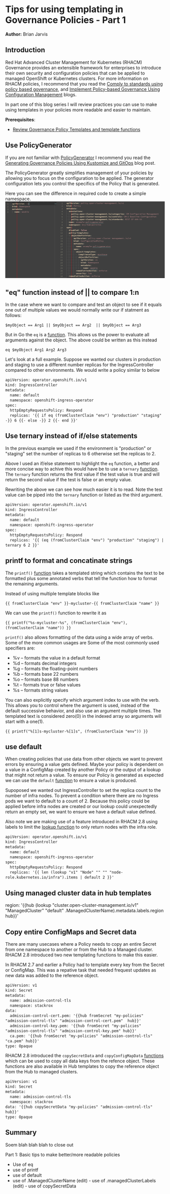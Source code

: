 # Tips for using templating in Governance Policies - Part 1

**Author:** Brian Jarvis

## Introduction

Red Hat Advanced Cluster Management for Kubernetes (RHACM) Governance provides an extensible framework for enterprises to introduce their own security and configuration policies that can be applied to managed OpenShift or Kubernetes clusters. For more information on RHACM policies, I recommend that you read the [Comply to standards using policy based governance](https://cloud.redhat.com/blog/comply-to-standards-using-policy-based-governance-of-red-hat-advanced-cluster-management-for-kubernetes), and [Implement Policy-based Governance Using Configuration Management](https://cloud.redhat.com/blog/implement-policy-based-governance-using-configuration-management-of-red-hat-advanced-cluster-management-for-kubernetes) blogs.

In part one of this blog series I will review practices you can use to make using templates in your policies more readable and easier to maintain.

**Prerequisites**:
  - [Review Governance Policy Templates and template functions](https://access.redhat.com/documentation/en-us/red_hat_advanced_cluster_management_for_kubernetes/2.7/html-single/governance/index#support-templates-in-config-policies)


## Use PolicyGenerator
If you are not familiar with [PolicyGenerator](https://access.redhat.com/documentation/en-us/red_hat_advanced_cluster_management_for_kubernetes/2.7/html-single/governance/index#policy-generator) I recommend you read the [Generating Governance Policies Using Kustomize and GitOps](https://cloud.redhat.com/blog/generating-governance-policies-using-kustomize-and-gitops) blog post.

The PolicyGenerator greatly simplifies management of your policies by allowing you to focus on the configuration to be applied.  The generator configuration lets you control the specifics of the Policy that is generated.

Here you can see the difference in required code to create a simple namespace.  
![Namespace Policy](images/part1-policygenerator-0.png)

## "eq" function instead of || to compare 1:n
In the case where we want to compare and test an object to see if it equals one out of multiple values we would normally write our if statment as follows:
~~~
$myObject == Arg1 || $myObject == Arg2  || $myObject == Arg3
~~~

But in Go the `eq` is a [function](https://pkg.go.dev/text/template#hdr-Functions).  This allows us the power to evaluate all arguments against the object.  The above could be written as this instead
~~~
eq $myObject Arg1 Arg2 Arg3
~~~

Let's look at a full example.  Suppose we wanted our clusters in production and staging to use a different number replicas for the IngressController compared to other environments.  We would write a policy similar to below
~~~
apiVersion: operator.openshift.io/v1
kind: IngressController
metadata:
  name: default
  namespace: openshift-ingress-operator
spec:
  httpEmptyRequestsPolicy: Respond
  replicas: '{{ if eq (fromClusterClaim "env") "production" "staging" -}} 6 {{- else -}} 2 {{- end }}'
~~~

## Use ternary instead of if/else statements
In the previous example we used if the environment is "production" or "staging" set the number of replicas to 6 otherwise set the replicas to 2.

Above I used an if/else statement to highlight the `eq` function, a better and more concise way to achive this would have be to use a `ternary` [function](https://masterminds.github.io/sprig/defaults.html).  The `ternary` function returns the first value if the test value is true and will return the second value if the test is false or an empty value.

Rewriting the above we can see how much easier it is to read.  Note the test value can be piped into the `ternary` function or listed as the third argument.
~~~
apiVersion: operator.openshift.io/v1
kind: IngressController
metadata:
  name: default
  namespace: openshift-ingress-operator
spec:
  httpEmptyRequestsPolicy: Respond
  replicas: '{{ (eq (fromClusterClaim "env") "production" "staging") | ternary 6 2 }}'
~~~

## printf to format and concatinate strings
The `printf()` [function](https://pkg.go.dev/fmt) takes a templated string which contains the text to be formatted plus some annotated verbs that tell the function how to format the remaining arguments.

Instead of using multiple template blocks like
~~~
{{ fromClusterClaim "env" }}-mycluster-{{ fromClusterClaim "name" }}
~~~

We can use the `printf()` function to rewrite it as
~~~
{{ printf("%s-mycluster-%s", (fromClusterClaim "env"), (fromClusterClaim "name")) }}
~~~

`printf()` also allows formatting of the data using a wide array of verbs.  Some of the more common usages are
Some of the most commonly used specifiers are:
- %v – formats the value in a default format
- %d – formats decimal integers
- %g – formats the floating-point numbers
- %b – formats base 22 numbers
- %o – formats base 88 numbers
- %t – formats true or false values
- %s – formats string values

You can also explicitly specify which argument index to use with the verb.  This allows you to control where the argument is used, instead of the default successive behavior, and also use an argument multiple times.  The templated text is considered zero(0) in the indexed array so arguments will start with a one(1).
~~~
{{ printf("%[1]s-mycluster-%[1]s", (fromClusterClaim "env")) }}
~~~

## use default
When creating policies that use data from other objects we want to prevent errors by ensuring a value gets defined.  Maybe your policy is dependent on a value in a ConfigMap created by another Policy or the output of a lookup that might not return a value.  To ensure our Policy is generated as expected we can use the `default` [function](https://masterminds.github.io/sprig/defaults.html) to ensure a value is produced.

Supoposed we wanted out IngressController to set the replica count to the number of infra nodes.  To prevent a condition where there are no Ingress pods we want to default to a count of 2.  Because this policy could be applied before infra nodes are created or our lookup could unexpectedly return an empty set, we want to ensure we have a default value defined.

Also note we are making use of a feature introduced in RHACM 2.8 using labels to limit the [lookup function](https://access.redhat.com/documentation/en-us/red_hat_advanced_cluster_management_for_kubernetes/2.8/html-single/governance/index#lookup-func) to only return nodes with the infra role.
~~~
apiVersion: operator.openshift.io/v1
kind: IngressController
metadata:
  name: default
  namespace: openshift-ingress-operator
spec:
  httpEmptyRequestsPolicy: Respond
  replicas: '{{ len (lookup "v1" "Node" "" "" "node-role.kubernetes.io/infra").items | default 2 }}'
~~~

## Using managed cluster data in hub templates

region: '{{hub (lookup "cluster.open-cluster-management.io/v1" "ManagedCluster" "default" .ManagedClusterName).metadata.labels.region hub}}'

## Copy entire ConfigMaps and Secret data
There are many usecases where a Policy needs to copy an entire Secret from one namespace to another or from the Hub to a Managed cluster.  RHACM 2.8 introduced two new templating functions to make this easier.

In RHACM 2.7 and earlier a Policy had to template every key from the Secret or ConfigMap.  This was a repative task that needed frequest updates as new data was added to the reference object.
~~~
apiVersion: v1
kind: Secret
metadata:
  name: admission-control-tls
  namespace: stackrox
data:
  admission-control-cert.pem: '{{hub fromSecret "my-policies" "admission-control-tls" "admission-control-cert.pem"  hub}}'
  admission-control-key.pem: '{{hub fromSecret "my-policies" "admission-control-tls" "admission-control-key.pem" hub}}'
  ca.pem: '{{hub fromSecret "my-policies" "admission-control-tls" "ca.pem" hub}}'
type: Opaque
~~~

RHACM 2.8 introduced the `copySecretData` and `copyConfigMapData` [functions](https://access.redhat.com/documentation/en-us/red_hat_advanced_cluster_management_for_kubernetes/2.8/html-single/governance/index#copysecretdata-function) which can be used to copy all data keys from the refence object.  These functions are also available in Hub templates to copy the reference object from the Hub to managed clusters.
~~~
apiVersion: v1
kind: Secret
metadata:
  name: admission-control-tls
  namespace: stackrox
data: '{{hub copySecretData "my-policies" "admission-control-tls" hub}}'
type: Opaque
~~~


## Summary
Soem blah blah blah to close out 

Part 1: Basic tips to make better/more readable policies
  - Use of eq
  - use of printf
  - use of default
  - use of .ManagedClusterName 
 (edit) - use of .managedClusterLabels
 (edit) - use of copySecretData


